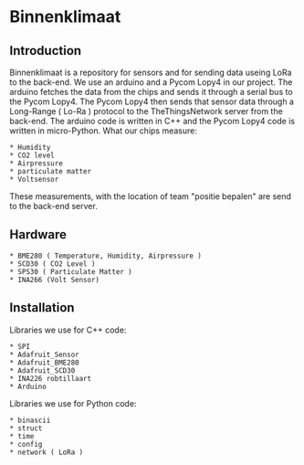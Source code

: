 # Binnenklimaat
## Introduction
Binnenklimaat is a repository for sensors and for sending data useing LoRa to the back-end. We use an arduino and a Pycom Lopy4 in our project. The arduino fetches the data from the chips and sends it through a serial bus to the Pycom Lopy4. The Pycom Lopy4 then sends that sensor data through a Long-Range ( Lo-Ra ) protocol to the TheThingsNetwork server from the back-end. The arduino code is written in C++ and the Pycom Lopy4 code is written in micro-Python.
What our chips measure:
```* Temperature
* Humidity
* CO2 level
* Airpressure
* particulate matter
* Voltsensor 
```

These measurements, with the location of team "positie bepalen" are send to the back-end server.

## Hardware
```The chips we use in our project are and what they are used for:
* BME280 ( Temperature, Humidity, Airpressure )
* SCD30 ( CO2 Level ) 
* SPS30 ( Particulate Matter )
* INA266 (Volt Sensor)
```

## Installation
Libraries we use for C++ code:
```* Wire
* SPI
* Adafruit_Sensor
* Adafruit_BME280
* Adafruit_SCD30
* INA226 robtillaart
* Arduino
```

Libraries we use for Python code:
```* socket
* binascii
* struct
* time
* config
* network ( LoRa )
```
